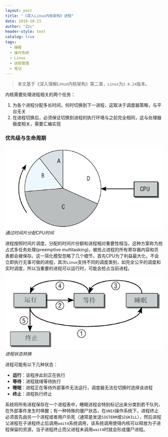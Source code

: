 ```yaml
---
layout: post
title: "《深入Linux内核架构》进程"
date: 2019-10-23
author: "Zzc"
header-style: text
catalog: true
tags:
  - 编程
  - 操作系统
  - Linux
  - 进程管理
  - 笔记
---
```


> 本文基于《深入理解Linux内核架构》第二章，`Linux`为`2.6.24`版本。

内核需要处理进程相关的两个任务：
1. 为各个进程分配多长时间，何时切换到下一进程，这取决于调度器策略，与平台无关
2. 在进程切换后，必须保证切换到进程的执行环境与之前完全相同，这与处理器极度相关，需要汇编实现

### 优先级与生命周期

![img](/img/in-post/post-process-management/201910231734.png)
*通过时间片分配CPU时间*

进程按照时间片调度，分配的时间片份额和进程相对重要性相当，这种方案称为抢占式多任务处理(preemptive multitasking)，被抢占进程的所有寄存器内容和页表都会被保存。这一简化模型忽略了几个细节，首先CPU为了利益最大化，不会立即执行无事可做的进程，其次`Linux`支持不同的调度类别，如完全公平的调度和实时调度，所以当重要的进程可以运行时，可能会抢占当前进程。

![img](/img/in-post/post-process-management/201910231754.png)
*进程状态转换*

进程可能有以下几种状态：
- **运行**：该程序此刻正在执行
- **等待**：进程就绪等待执行
- **睡眠**：进程正在等待外部事件无法运行，调度器无法在切换时选择该进程
- **终止**：进程执行终止

系统将所有进程保存在一个进程表中，睡眠进程会特别标记出来分类到若干队列，在外部事件发生时唤醒；有一种特殊的僵尸状态，在`UNIX`操作系统下，进程终止必须首先由另一个进程或者用户杀死（通常是发送`SIGTERM`或`SIGKILL`），然后进程父进程在子进程终止后调用`wait4`系统调用，该系统调用使得内核可以释放为子进程保留的资源，当子进程终止而父进程未调用`wait4`时就会形成僵尸进程。
